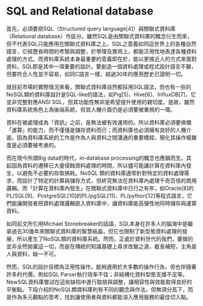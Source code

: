 # **SQL and Relational database**

首先，必須要把SQL（Structured query language\[4\]）與關聯式資料庫（Relational database）作區分。雖然SQL是由關聯式資料庫的概念衍生而來，但不代表SQL只能應用在關聯式資料庫之上。SQL之意義如同這世界上的各種自然語言，它經歷長時間的考驗與調整，於學理及實用上，都能泛用性地表達各種資料處理的方式。而資料庫系統本身最重要的意義即在於，能以更接近人的方式來面對資料，SQL即是其中一項重要的設計。要創造一個資料處理或程式設計語言不難，但要符合人性並不容易，如同C語言一樣，超過30年的應用歷史已證明一切。

就目前市場的實際情況來看，關聯式資料庫自然都採用SQL語法，但也有一些的NoSQL類的資料庫設計是SQL-like的語法，如Pig\[5\]、Hive\[6\]、InfluxDB\[7\]，它並非完整對應ANSI SQL，但其功能性無非是希望提升使用的親切度。是故，雖然資料庫系統角色上為後端系統，但其人機介面仍是必須要被重視的一環。

資料在被處理成為「資訊」之前，是無法被有效運用的。所以資料庫必須要俱備「運算」的能力，而不僅僅是儲存資料而已；而資料庫也必須擁有良好的人機介面，因為資料庫系統的工作是作為人與資料之間溝通的重要橋樑，簡化其操作複雜度是必須要被考慮的。

而在現今所謂Big data的時代，in-database processing的概念也應韻而生。其起因為資料的遷移已大量侵蝕資料處理的時間，所以儘可能讓計算在資料庫內發生，以避免不必要的存取損耗。NoSQL 類的資料庫通常針對特定的資料處理需求，而設計了特定的計算與儲存方式，但終究無法在資料庫內處理千奇百怪的商用邏輯。而「計算在資料庫內發生」在關聯式資料庫中已行之有年，如Oracle\[8\]的PL/SQL\[9\]、PostgreSQL\[10\]的PL/pgSQL\[11\]、PL/python\[12\]等程式語言，它們能讓開發者把資料處理邏輯嵌入資料庫中，讓資料庫能高彈性地同時儲存與運算資料。

如同前文所引用Michael Stonebreaker的話語，SQL本身在許多人的腦海中是繼承過去30幾年來關聯式資料庫的智慧結晶，但它也限制了新型態資料處理的發展，所以產生了NoSQL類的資料庫系統。然而，正處於資料世代的我們，要做的並非全然拋棄這一切，而是在傳統的知識基礎上尋求改變之道，截長補短，主角是人與資料，缺一不可。

然而，SQL的設計目標為泛用性操作，能夠適用於大多數的操作行為，但也伴隨著許多的代價，例如SQL Parser執行效率不佳；非結構化資料型態支援不足等。NewSQL資料庫嘗試在這些缺陷中進行取捨與調整，讓相容性與效能取得良好的平衡點。下段介紹的NoSQL類資料庫則有不同的觀念與作法，但無須分高下，而是作為多元觀點的思考，找到讓使用者與資料都能溶入應用服務的最佳切入點。

